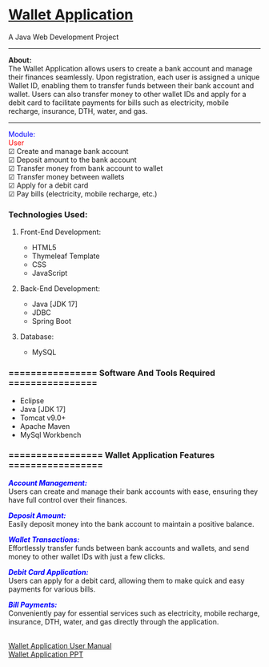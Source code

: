 # <a href="" target="_blank">Wallet Application</a><br>

A Java Web Development Project

<hr>
<b>About:</b><br>
The Wallet Application allows users to create a bank account and manage their finances seamlessly. Upon registration, each user is assigned a unique Wallet ID, enabling them to transfer funds between their bank account and wallet. Users can also transfer money to other wallet IDs and apply for a debit card to facilitate payments for bills such as electricity, mobile recharge, insurance, DTH, water, and gas.
<hr>
<span style="color:blue">Module:</span><br>
<span style="color:red">User</span><br>
<span>☑</span> Create and manage bank account<br>
<span>☑</span> Deposit amount to the bank account<br>
<span>☑</span> Transfer money from bank account to wallet<br>
<span>☑</span> Transfer money between wallets<br>
<span>☑</span> Apply for a debit card<br>
<span>☑</span> Pay bills (electricity, mobile recharge, etc.)<br>

### Technologies Used:

1. Front-End Development:
    - HTML5
    - Thymeleaf Template
    - CSS
    - JavaScript
    
2. Back-End Development:
    - Java [JDK 17]
    - JDBC
    - Spring Boot
    
3. Database:
    - MySQL
    
### ================ Software And Tools Required ================
- Eclipse
- Java [JDK 17]
- Tomcat v9.0+
- Apache Maven
- MySql Workbench

### ================= Wallet Application Features =================
<span style="color:blue">***Account Management:***</span><br>
Users can create and manage their bank accounts with ease, ensuring they have full control over their finances.

<span style="color:blue">***Deposit Amount:***</span><br>
Easily deposit money into the bank account to maintain a positive balance.

<span style="color:blue">***Wallet Transactions:***</span><br>
Effortlessly transfer funds between bank accounts and wallets, and send money to other wallet IDs with just a few clicks.

<span style="color:blue">***Debit Card Application:***</span><br>
Users can apply for a debit card, allowing them to make quick and easy payments for various bills.

<span style="color:blue">***Bill Payments:***</span><br>
Conveniently pay for essential services such as electricity, mobile recharge, insurance, DTH, water, and gas directly through the application.

<br><a href="#">Wallet Application User Manual</a><br>
<a href="#">Wallet Application PPT</a>
